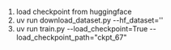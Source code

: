 1. load checkpoint from huggingface
2. uv run download_dataset.py --hf_dataset=''
3. uv run train.py --load_checkpoint=True --load_checkpoint_path="ckpt_67"